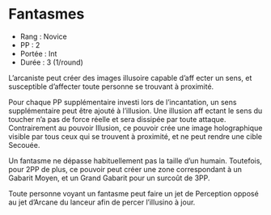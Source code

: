# Fantasmes

- Rang : Novice
- PP : 2
- Portée : Int
- Durée : 3 (1/round)

L’arcaniste peut créer des images illusoire capable d’aff ecter un sens, et susceptible d’affecter toute personne se trouvant à proximité.

Pour chaque PP supplémentaire investi lors de l’incantation, un sens supplémentaire peut être ajouté à l’illusion. Une illusion aff ectant le sens du toucher n’a pas de force réelle et sera dissipée par toute attaque. Contrairement au pouvoir Illusion, ce pouvoir crée une image holographique visible par tous ceux qui se trouvent à proximité, et ne peut rendre une cible Secouée.

Un fantasme ne dépasse habituellement pas la taille d’un humain. Toutefois, pour 2PP de plus, ce pouvoir peut créer une zone correspondant à un Gabarit Moyen, et un Grand Gabarit pour un surcoût de 3PP.

Toute personne voyant un fantasme peut faire un jet de Perception opposé au jet d’Arcane du lanceur afin de percer l’illusino à jour.